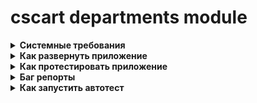 # cscart departments module

<details>
	<summary><b>Системные требования</b></summary>
    - ОС  Windows 10
    - Версия php 7.1
    - OpenServer 5.3.7
    - MySQL
    - cs-cart 4.14.1 SP1
</details>

<details>
	<summary><b>Как развернуть приложение</b></summary><br>
+ Скопировать содержимое аддона в корневую папку с заменой

</details>

<details>
	<summary><b>Как протестировать приложение</b></summary><br>

1. Создание отдела
    + Навести мышку на вкладку "Покупатели";
    + Кликнуть по пункту "Отделы";
    + Кликнуть по кнопке добавления отдела;
    + Написать всю необходимую информацию об отделе;
    + Выбрать руководителя;
    + Выбрать сотрудников.<br>


<b>Ожидаемый результат:<b><br>
На странице менеджмента отделов и на витрине должен появиться новый отдел.


2. Удаление отдела
    + Перейти в отделы (см. пункт 1);
    + Cпособ 1:
        + На странице менеджмента отделов навести мышку на удаляемый отдел в пространство между датой создания и статусом;
        + В пространстве появится tools list, кликом мышки выбираем опцию "Удалить".
    + Способ 2:
        + Перейти на страницу редактирования отдела;
        + В шапке административной части, около кнопки "Сохранить" находится tools list;
        + Кликом по tools list выбираем "Удалить".<br>

<b>Ожидаемый результат:<b><br>
Отдел будет удален и на странице менеджмента отделов и на витрине.


3. Просмотр сотрудников на витрине
    + Перейти на витрину (в шапке административной части иконка тележки);
    + В шапке витрины, в самой верхней ее части, около ссылки "Информация", нажать на ссылку "Отделы";
    + Выбрать интересующий отдел;
    + Посмотреть сотрудников.<br>


<b>Ожидаемый результат:<b><br>
В карточке отдела должна присутствовать таблица с краткой информацией о сотрудниках.
</details>

<details>
	<summary><b>Баг репорты</b></summary><br>

1. Баг №1
    + Шаги воспроизведения:
        + Зайти в административную панель сайта;
        + Перейти в "Отделы";
        + Нажать на кнопку создания отдела;
        + Добавить руководителя;
        + Добавить сотрудников;<br>


<b>Ожидаемый результат:<b><br>
На странице должны появится пользователи и их email.

<b>Фактический результат:<b><br>
На странице появляются пользователи, но их email не отображаются.

2. Баг №2
    + Шаги воспроизведения:
        + Зайти в административную панель сайта;
        + Перейти в отделы;
        + В сайдбаре поиска по отделам написать название интересующего отдела;
        + Нажать кнопку "Найти".


<b>Ожидаемый результат:<b><br>
Сайдбар должен найти и отобразить искомый отдел.

<b>Фактический результат:<b><br>
Поиск не срабатывает и мы не переносимся к искомому отделу.
3. Баг №3
    + Шаги воспроизведения:
        + Перейти в витрину магазина;
        + Зайти в Отделы;
        + Зайти в карточку отдела.


<b>Ожидаемый результат:<b><br>
В карточке отдела должна присутствовать таблица с краткой информацией о сотрудниках, которая будет иметь табличную верстку и распологаться во всю ширину контейнера и иметь границы строк.

<b>Фактический результат:<b><br>
Таблица не имеет границ, прижата к левой части контейнера, имеет неудобное представление для восприятия.
</details>

<details>
	<summary><b>Как запустить автотест</b></summary><br>

+ В папке var/tools установлен codeception;
+ В папке var/tools/tests в файле acceptance.suite.yml прописать Ваш URL магазина;
+ Из консоли зайти в var/tools и прописать команду "php vendor/bin/codecept run --steps";
+ Дождаться окончания автотеста.<br>

</details>
